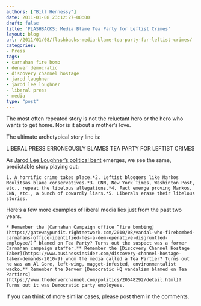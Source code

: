 ```yaml
---
authors: ["Bill Hennessy"]
date: 2011-01-08 23:12:27+00:00
draft: false
title: 'FLASHBACKS: Media Blame Tea Party for Leftist Crimes'
layout: blog
url: /2011/01/08/flashbacks-media-blame-tea-party-for-leftist-crimes/
categories:
- Press
tags:
- carnahan fire bomb
- denver democratic
- discovery channel hostage
- jarod laughner
- jarod lee loughner
- liberal press
- media
type: "post"
---
```


The most often repeated story is not the reluctant hero or the hero who wants to get home. Nor is it about a mother’s love. 

 

The ultimate archetypical story line is:

 

LIBERAL PRESS ERRONEOUSLY BLAMES TEA PARTY FOR LEFTIST CRIMES

 

As [Jarod Lee Loughner’s political bent](https://hennessysview.com/2011/01/08/alleged-giffords-shooter-jared-loughner-leaves-video/) emerges, we see the same, predictable story playing out:

 

    1. A horrific crime takes place.*2. Leftist bloggers like Markos Moulitsas blame conservatives.*3. CNN, New York Times, Washinton Post, etc., repeat the libelous allegations.*4. Fact emerge proving Markos, CNN, etc., a bunch of cowardly liars.*5. Liberals erase their libelous stories.  

Here’s a few more examples of liberal media lies just from the past two years.

 

    * Remember the [Carnahan Campaign office “fire bombing](https://gatewaypundit.rightnetwork.com/2010/08/vandal-who-firebombed-carnahans-office-identified-hes-a-dem-operative-disgruntled-employee/)” blamed on Tea Party? Turns out the suspect was a former Carnahan campaign staffer.** Remember the [Discovery Channel Hostage Taker](https://www.businessinsider.com/discovery-channel-hostage-taker-demands-2010-9) whom the media called a Tea Partier? Turns out he was an Al Gore, left-wing, maggot-infested, environmentalist wacko.** Remember the Denver [Democratic HQ vandalism blamed on Tea Partiers](https://www.thedenverchannel.com/politics/20548292/detail.html)? Turns out it was Democratic party employees.   

If you can think of more similar cases, please post them in the comments.
